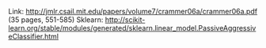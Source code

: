 Link: http://jmlr.csail.mit.edu/papers/volume7/crammer06a/crammer06a.pdf (35 pages, 551-585)
Sklearn: http://scikit-learn.org/stable/modules/generated/sklearn.linear_model.PassiveAggressiveClassifier.html

